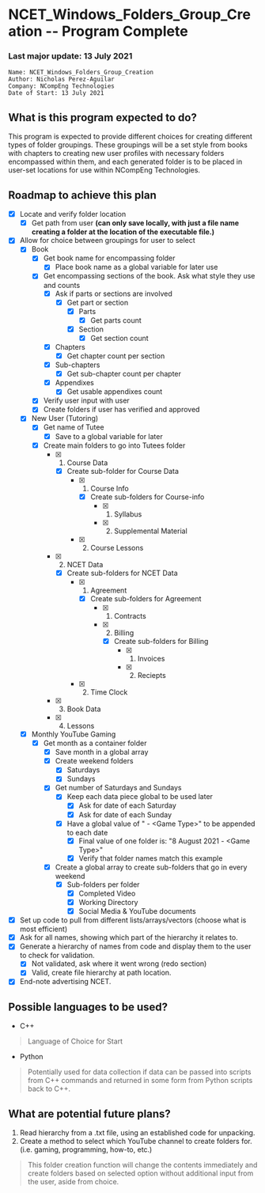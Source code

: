 # NCET_Windows_Folders_Group_Creation -- Program Complete

### Last major update: __13 July 2021__

	Name: NCET_Windows_Folders_Group_Creation
	Author: Nicholas Perez-Aguilar
	Company: NCompEng Technologies
	Date of Start: 13 July 2021

## What is this program expected to do?
This program is expected to provide different choices for creating different types of folder groupings. These groupings will be a set style from books with chapters to creating new user profiles with necessary folders encompassed within them, and each generated folder is to be placed in user-set locations for use within NCompEng Technologies.

## Roadmap to achieve this plan
- [X] Locate and verify folder location
  - [X] Get path from user __(can only save locally, with just a file name creating a folder at the location of the executable file.)__
- [X] Allow for choice between groupings for user to select
  - [X] Book
    - [X] Get book name for encompassing folder
      - [X] Place book name as a global variable for later use
    - [X] Get encompassing sections of the book. Ask what style they use and counts
      - [X] Ask if parts or sections are involved
        - [X] Get part or section
          - [X] Parts
            - [X] Get parts count
          - [X] Section
            - [X] Get section count
      - [X] Chapters
        - [X] Get chapter count per section
      - [X] Sub-chapters
        - [X] Get sub-chapter count per chapter
      - [X] Appendixes
        - [X] Get usable appendixes count
    - [X] Verify user input with user
    - [X] Create folders if user has verified and approved
  - [X] New User (Tutoring)
    - [X] Get name of Tutee
      - [X] Save to a global variable for later
    - [X] Create main folders to go into Tutees folder
      - [X] 1) Course Data
        - [X] Create sub-folder for Course Data
          - [X] 1) Course Info
            - [X] Create sub-folders for Course-info
              - [X] 1) Syllabus
              - [X] 2) Supplemental Material
          - [X] 2) Course Lessons
      - [X] 2) NCET Data
        - [X] Create sub-folders for NCET Data
          - [X] 1) Agreement
            - [X] Create sub-folders for Agreement
              - [X] 1) Contracts
              - [X] 2) Billing
                - [X] Create sub-folders for Billing
                  - [X] 1) Invoices
                  - [X] 2) Reciepts
          - [X] 2) Time Clock
      - [X] 3) Book Data
      - [X] 4) Lessons
  - [X] Monthly YouTube Gaming
    - [X] Get month as a container folder
      - [X] Save month in a global array
      - [X] Create weekend folders
        - [X] Saturdays
        - [X] Sundays
      - [X] Get number of Saturdays and Sundays
        - [X] Keep each data piece global to be used later
          - [X] Ask for date of each Saturday
          - [X] Ask for date of each Sunday
        - [X] Have a global value of " - \<Game Type>" to be appended to each date
          - [X] Final value of one folder is: "8 August 2021 - \<Game Type>"
          - [X] Verify that folder names match this example
      - [X] Create a global array to create sub-folders that go in every weekend
        - [X] Sub-folders per folder
          - [X] Completed Video
          - [X] Working Directory
          - [X] Social Media & YouTube documents
- [X] Set up code to pull from different lists/arrays/vectors (choose what is most efficient)
- [X] Ask for all names, showing which part of the hierarchy it relates to.
- [X] Generate a hierarchy of names from code and display them to the user to check for validation.
  - [X] Not validated, ask where it went wrong (redo section)
  - [X] Valid, create file hierarchy at path location.
- [X] End-note advertising NCET.

## Possible languages to be used?
- C++
> Language of Choice for Start
- Python
> Potentially used for data collection if data can be passed into scripts from C++ commands and returned in some form from Python scripts back to C++.

## What are potential future plans?
1. Read hierarchy from a .txt file, using an established code for unpacking.
2. Create a method to select which YouTube channel to create folders for. (i.e. gaming, programming, how-to, etc.)
   
>  This folder creation function will change the contents immediately and create folders based on selected option without additional input from the user, aside from choice.
